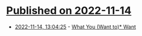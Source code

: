 # [Published on 2022-11-14](index.md)

* [2022-11-14, 13:04:25](https://news.ycombinator.com/item?id=33593349) - [What You (Want to)* Want](http://paulgraham.com/want.html)

